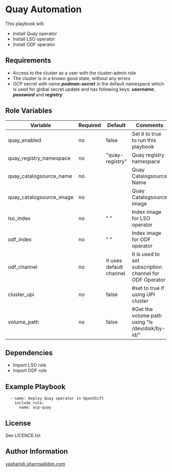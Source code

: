 
Quay Automation
=========

This playbook will:
- Install Quay operator
- Install LSO operator
- Install ODF operator

Requirements
------------

- Access to the cluster as a user with the cluster-admin role
- The cluster is in a known good state, without any errors
- OCP secret with name ***podman-secret*** in the default namespace which is used for global secret update and has following keys:
   ***username***, ***password*** and ***registry***


Role Variables
--------------
| Variable                       | Required | Default     | Comments                                       |
|--------------------------------|----------|-------------|------------------------------------------------|
| quay_enabled      | no       |    false    | Set it to true to run this playbook            |
| quay_registry_namespace       | no     | "quay-registry" |  Quay registry namespace   |
| quay_catalogsource_name       | no       |  | Quay Catalogsource Name   |
| quay_catalogsource_image      | no       |        | Quay Catalogsource Image |
| lso_index                      | no       |    " "    | Index image for LSO operator    |
| odf_index                  | no       |    " "    | Index image for ODF operator    |
| odf_channel                | no | It uses default channel | It is used to set subscription channel for ODF Operator |
| cluster_upi                    | no       |    false    | #set to true if using UPI cluster             |
| volume_path                  | no       |    false    | #Get the volume path using "ls /dev/disk/by-id/"           |

Dependencies
------------

- Import LSO role
- Import ODF role

Example Playbook
----------------

```
  - name: Deploy Quay operator in OpenShift
    include_role:
      name: ocp-quay
```

License
-------

See LICENCE.txt

Author Information
------------------

yashansh.sharma@ibm.com
